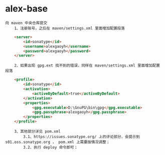 # alex-base
    向 maven 中央仓库提交
        1、注册账号，之后在 maven/settings.xml 里面增加配置段落
```html
	<server> 
		<id>sonatype</id> 
		<username>alexgaoyh</username> 
		<password>alexgaoyh</password> 
	</server>
```
        2、如果出现 gpg.ext 找不到的错误，同样在 maven/settings.xml 里面增加配置段落
```html
	<profile>
		<id>sonatype</id>
		<activation>
			<activeByDefault>true</activeByDefault>
		</activation>
		<properties>
			<gpg.executable>D:\GnuPG\bin\gpg</gpg.executable>
			<gpg.passphrase>alexgaoyh</gpg.passphrase>
		</properties>
	</profile>
```

        3、其他部分详见 pom.xml 
            3.1、https://issues.sonatype.org/ 上的评论部分，会提示到  s01.oss.sonatype.org ， pom.xml 上需要按情况调整；
            3.2、执行 deploy 命令即可；
